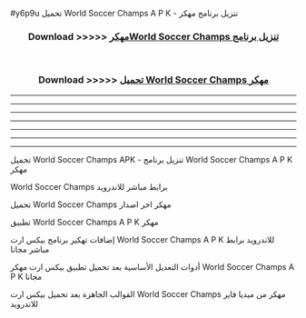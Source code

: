 #y6p9u تحميل World Soccer Champs  A P K - تنزيل برنامج مهكر



<div align="center">
<h3>Download >>>>> <a href="https://runaway1.web.app/?sq=World Soccer Champs ">مهكرWorld Soccer Champs  تنزيل برنامج</a></h3><br>

<h3>Download >>>>> <a href="https://runaway1.web.app/?sq=World Soccer Champs ">تحميل World Soccer Champs  مهكر</a></h3>
</div>


----------------------------------------------------------

----------------------------------------------------------

----------------------------------------------------------

----------------------------------------------------------

----------------------------------------------------------

----------------------------------------------------------

----------------------------------------------------------

تحميل World Soccer Champs  APK - تنزيل برنامج World Soccer Champs  A P K مهكر

World Soccer Champs  برابط مباشر للاندرويد

تحميل World Soccer Champs  مهكر اخر اصدار

تطبيق World Soccer Champs  A P K مهكر

إضافات تهكير برنامج بيكس ارت World Soccer Champs  A P K للاندرويد برابط مباشر مجانا

أدوات التعديل الأساسية بعد تحميل تطبيق بيكس ارت مهكر World Soccer Champs  A P K مجانا

القوالب الجاهزة بعد تحميل بيكس ارت World Soccer Champs  مهكر من ميديا فاير للاندرويد


